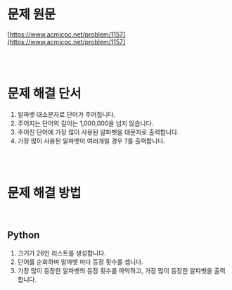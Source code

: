 # 문제 원문

[https://www.acmicpc.net/problem/1157](https://www.acmicpc.net/problem/1157)

<br><br>

# 문제 해결 단서

1. 알파벳 대소문자로 단어가 주어집니다.
2. 주어지는 단어의 길이는 1,000,000을 넘지 않습니다.
3. 주어진 단어에 가장 많이 사용된 알파벳을 대문자로 출력합니다.
4. 가장 많이 사용된 알파벳이 여러개일 경우 ?를 출력합니다.

<br><br>

# 문제 해결 방법

<br>

## Python

1. 크기가 26인 리스트를 생성합니다.
2. 단어를 순회하며 알파벳 마다 등장 횟수를 셉니다.
3. 가장 많이 등장한 알파벳의 등장 횟수를 파악하고, 가장 많이 등장한 알파벳을 출력합니다.
